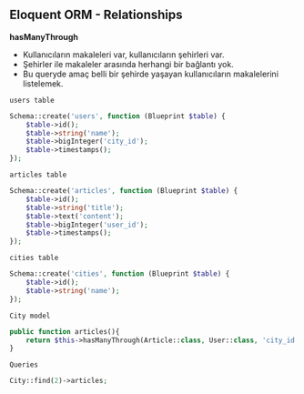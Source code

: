 ## Eloquent ORM - Relationships

**hasManyThrough**

- Kullanıcıların makaleleri var, kullanıcıların şehirleri var.
- Şehirler ile makaleler arasında herhangi bir bağlantı yok.
- Bu queryde amaç belli bir şehirde yaşayan kullanıcıların makalelerini listelemek.

`users table`
```php
Schema::create('users', function (Blueprint $table) {
    $table->id();
    $table->string('name');
    $table->bigInteger('city_id');
    $table->timestamps();
});
```

`articles table`
```php
Schema::create('articles', function (Blueprint $table) {
    $table->id();
    $table->string('title');
    $table->text('content');
    $table->bigInteger('user_id');
    $table->timestamps();
});
```

`cities table`
```php
Schema::create('cities', function (Blueprint $table) {
    $table->id();
    $table->string('name');
});
```

`City model`
```php
public function articles(){
    return $this->hasManyThrough(Article::class, User::class, 'city_id', 'user_id', 'id');
}
```

`Queries`
```php
City::find(2)->articles;
```